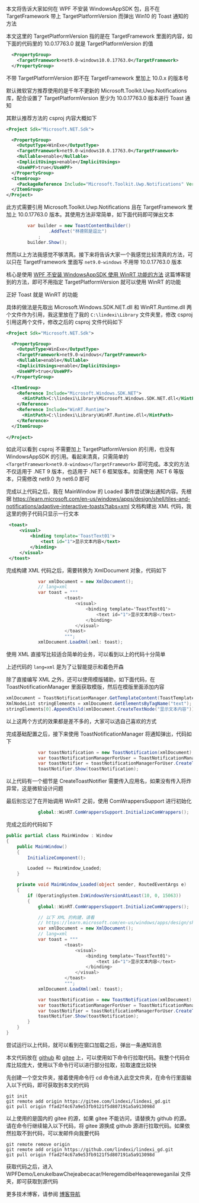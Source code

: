 本文将告诉大家如何在 WPF 不安装 WindowsAppSDK 包，且不在 TargetFramework 带上 TargetPlatformVersion 而弹出 Win10 的 Toast 通知的方法

<!--more-->


<!-- CreateTime:2024/07/31 07:19:36 -->

<!-- 发布 -->
<!-- 博客 -->

本文这里的 TargetPlatformVersion 指的是在 TargetFramework 里面的内容，如下面的代码里的 10.0.17763.0 就是 TargetPlatformVersion 的值

```xml
  <PropertyGroup>
    <TargetFramework>net9.0-windows10.0.17763.0</TargetFramework>
  </PropertyGroup>
```

不带 TargetPlatformVersion 即不在 TargetFramework 里加上 10.0.x 的版本号

默认微软官方推荐使用的是千年不更新的 Microsoft.Toolkit.Uwp.Notifications 库，配合设置了 TargetPlatformVersion 至少为 10.0.17763.0 版本进行 Toast 通知

其默认推荐方法的 csproj 内容大概如下

```xml
<Project Sdk="Microsoft.NET.Sdk">

  <PropertyGroup>
    <OutputType>WinExe</OutputType>
    <TargetFramework>net9.0-windows10.0.17763.0</TargetFramework>
    <Nullable>enable</Nullable>
    <ImplicitUsings>enable</ImplicitUsings>
    <UseWPF>true</UseWPF>
  </PropertyGroup>
  <ItemGroup>
    <PackageReference Include="Microsoft.Toolkit.Uwp.Notifications" Version="7.1.3" />
  </ItemGroup>
</Project>
```

此方式需要引用 Microsoft.Toolkit.Uwp.Notifications 且在 TargetFramework 里加上 10.0.17763.0 版本。其使用方法非常简单，如下面代码即可弹出文本

```csharp
        var builder = new ToastContentBuilder()
                .AddText("林德熙是逗比")
            ;
        builder.Show();
```

然而以上方法我感觉不够清真。接下来将告诉大家一个我感觉比较清真的方法，可以只在 TargetFramework 里面写 `net9.0-windows` 不用带 10.0.17763.0 版本

核心是使用 [WPF 不安装 WindowsAppSDK 使用 WinRT 功能的方法](https://blog.lindexi.com/post/WPF-%E4%B8%8D%E5%AE%89%E8%A3%85-WindowsAppSDK-%E4%BD%BF%E7%94%A8-WinRT-%E5%8A%9F%E8%83%BD%E7%9A%84%E6%96%B9%E6%B3%95.html ) 这篇博客提到的方法，即可不用指定 TargetPlatformVersion 就可以使用 WinRT 的功能

正好 Toast 就是 WinRT 的功能

具体的做法是先取出 Microsoft.Windows.SDK.NET.dll 和 WinRT.Runtime.dll 两个文件作为引用，我这里放在了我的 `C:\lindexi\Library` 文件夹里，修改 csproj 引用这两个文件，修改之后的 csproj 文件代码如下

```xml
<Project Sdk="Microsoft.NET.Sdk">

  <PropertyGroup>
    <OutputType>WinExe</OutputType>
    <TargetFramework>net9.0-windows</TargetFramework>
    <Nullable>enable</Nullable>
    <ImplicitUsings>enable</ImplicitUsings>
    <UseWPF>true</UseWPF>
  </PropertyGroup>

  <ItemGroup>
    <Reference Include="Microsoft.Windows.SDK.NET">
      <HintPath>C:\lindexi\Library\Microsoft.Windows.SDK.NET.dll</HintPath>
    </Reference>
    <Reference Include="WinRT.Runtime">
      <HintPath>C:\lindexi\Library\WinRT.Runtime.dll</HintPath>
    </Reference>
  </ItemGroup>
  
</Project>
```

如此可以看到 csproj 不需要加上 TargetPlatformVersion 的引用，也没有 WindowsAppSDK 的引用。看起来清真，只需简单的 `<TargetFramework>net9.0-windows</TargetFramework>` 即可完成。本文的方法不仅适用于 .NET 9 版本，也适用于 .NET 6 框架版本。如需使用 .NET 6 等版本，只需修改 net9.0 为 net6.0 即可

完成以上代码之后，我在 MainWindow 的 Loaded 事件尝试弹出通知内容。先根据 <https://learn.microsoft.com/en-us/windows/apps/design/shell/tiles-and-notifications/adaptive-interactive-toasts?tabs=xml> 文档构建出 XML 代码，我这里的例子代码只显示一行文本

```xml
 <toast>
     <visual>
         <binding template='ToastText01'>
             <text id="1">显示文本内容</text>
         </binding>
     </visual>
 </toast>
```

完成构建 XML 代码之后，需要转换为 XmlDocument 对象，代码如下

```csharp
            var xmlDocument = new XmlDocument();
            // lang=xml
            var toast = """
                      <toast>
                          <visual>
                              <binding template='ToastText01'>
                                  <text id="1">显示文本内容</text>
                              </binding>
                          </visual>
                      </toast>
                      """;
            xmlDocument.LoadXml(xml: toast);
```

使用 XML 直接写比较适合简单的业务，可以看到以上的代码十分简单

上述代码的 `lang=xml` 是为了让智能提示和着色开森

除了直接编写 XML 之外，还可以使用模版辅助，如下面代码，在 ToastNotificationManager 里面获取模版，然后在模版里面添加内容

```csharp
xmlDocument = ToastNotificationManager.GetTemplateContent(ToastTemplateType.ToastText01);
XmlNodeList stringElements = xmlDocument.GetElementsByTagName("text");
stringElements[0].AppendChild(xmlDocument.CreateTextNode("显示文本内容"));
```

以上这两个方式的效果都是差不多的，大家可以选自己喜欢的方式

完成基础配置之后，接下来使用 ToastNotificationManager 将通知弹出，代码如下

```csharp
            var toastNotification = new ToastNotification(xmlDocument);
            var toastNotificationManagerForUser = ToastNotificationManager.GetDefault();
            var toastNotifier = toastNotificationManagerForUser.CreateToastNotifier(applicationId: "应用名");
            toastNotifier.Show(toastNotification);
```

以上代码有一个细节是 CreateToastNotifier 需要传入应用名，如果没有传入将炸异常，这是微软设计问题

最后别忘记了在开始调用 WinRT 之前，使用 ComWrappersSupport 进行初始化

```csharp
            global::WinRT.ComWrappersSupport.InitializeComWrappers();
```

完成之后的代码如下

```csharp
public partial class MainWindow : Window
{
    public MainWindow()
    {
        InitializeComponent();

        Loaded += MainWindow_Loaded;
    }

    private void MainWindow_Loaded(object sender, RoutedEventArgs e)
    {
        if (OperatingSystem.IsWindowsVersionAtLeast(10, 0, 15063))
        {
            global::WinRT.ComWrappersSupport.InitializeComWrappers();

            // 以下 XML 的构建，请看
            // https://learn.microsoft.com/en-us/windows/apps/design/shell/tiles-and-notifications/adaptive-interactive-toasts?tabs=xml
            var xmlDocument = new XmlDocument();
            // lang=xml
            var toast = """
                      <toast>
                          <visual>
                              <binding template='ToastText01'>
                                  <text id="1">显示文本内容</text>
                              </binding>
                          </visual>
                      </toast>
                      """;
            xmlDocument.LoadXml(xml: toast);

            var toastNotification = new ToastNotification(xmlDocument);
            var toastNotificationManagerForUser = ToastNotificationManager.GetDefault();
            var toastNotifier = toastNotificationManagerForUser.CreateToastNotifier(applicationId: "应用名");
            toastNotifier.Show(toastNotification);
        }
    }
}
```

尝试运行以上代码，就可以看到在窗口加载之后，弹出一条通知消息

本文代码放在 [github](https://github.com/lindexi/lindexi_gd/tree/ffad2f4c67a9e53fb9121f5d807191a5a913098d/WPFDemo/LenukelbawChejeabecacar/HeregemdibeHeaqereweganilai) 和 [gitee](https://gitee.com/lindexi/lindexi_gd/tree/ffad2f4c67a9e53fb9121f5d807191a5a913098d/WPFDemo/LenukelbawChejeabecacar/HeregemdibeHeaqereweganilai) 上，可以使用如下命令行拉取代码。我整个代码仓库比较庞大，使用以下命令行可以进行部分拉取，拉取速度比较快

先创建一个空文件夹，接着使用命令行 cd 命令进入此空文件夹，在命令行里面输入以下代码，即可获取到本文的代码

```
git init
git remote add origin https://gitee.com/lindexi/lindexi_gd.git
git pull origin ffad2f4c67a9e53fb9121f5d807191a5a913098d
```

以上使用的是国内的 gitee 的源，如果 gitee 不能访问，请替换为 github 的源。请在命令行继续输入以下代码，将 gitee 源换成 github 源进行拉取代码。如果依然拉取不到代码，可以发邮件向我要代码

```
git remote remove origin
git remote add origin https://github.com/lindexi/lindexi_gd.git
git pull origin ffad2f4c67a9e53fb9121f5d807191a5a913098d
```

获取代码之后，进入 WPFDemo/LenukelbawChejeabecacar/HeregemdibeHeaqereweganilai 文件夹，即可获取到源代码

更多技术博客，请参阅 [博客导航](https://blog.lindexi.com/post/%E5%8D%9A%E5%AE%A2%E5%AF%BC%E8%88%AA.html )
